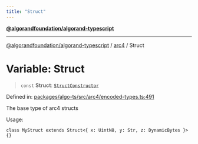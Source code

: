 ```yaml
---
title: "Struct"
---
```


[**@algorandfoundation/algorand-typescript**](../../README.md)

***

[@algorandfoundation/algorand-typescript](../../README.md) / [arc4](../README.md) / Struct

# Variable: Struct

> `const` **Struct**: [`StructConstructor`](../-internal-/type-aliases/StructConstructor.md)

Defined in: [packages/algo-ts/src/arc4/encoded-types.ts:491](https://github.com/algorandfoundation/puya-ts/blob/main/packages/algo-ts/src/arc4/encoded-types.ts#L491)

The base type of arc4 structs

Usage:
```
class MyStruct extends Struct<{ x: UintN8, y: Str, z: DynamicBytes }> {}
```
